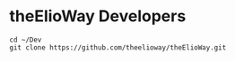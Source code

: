 # theElioWay Developers

```shell
cd ~/Dev
git clone https://github.com/theelioway/theElioWay.git 
```

